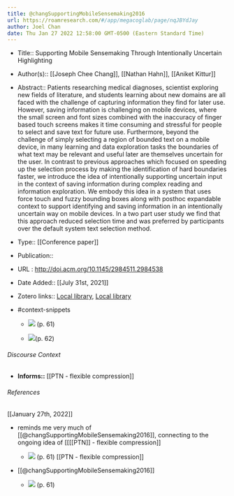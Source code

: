 ```yaml
---
title: @changSupportingMobileSensemaking2016
url: https://roamresearch.com/#/app/megacoglab/page/nqJBYdJay
author: Joel Chan
date: Thu Jan 27 2022 12:58:00 GMT-0500 (Eastern Standard Time)
---
```


- Title:: Supporting Mobile Sensemaking Through Intentionally Uncertain Highlighting
- Author(s):: [[Joseph Chee Chang]], [[Nathan Hahn]], [[Aniket Kittur]]
- Abstract:: Patients researching medical diagnoses, scientist exploring new fields of literature, and students learning about new domains are all faced with the challenge of capturing information they find for later use. However, saving information is challenging on mobile devices, where the small screen and font sizes combined with the inaccuracy of finger based touch screens makes it time consuming and stressful for people to select and save text for future use. Furthermore, beyond the challenge of simply selecting a region of bounded text on a mobile device, in many learning and data exploration tasks the boundaries of what text may be relevant and useful later are themselves uncertain for the user. In contrast to previous approaches which focused on speeding up the selection process by making the identification of hard boundaries faster, we introduce the idea of intentionally supporting uncertain input in the context of saving information during complex reading and information exploration. We embody this idea in a system that uses force touch and fuzzy bounding boxes along with posthoc expandable context to support identifying and saving information in an intentionally uncertain way on mobile devices. In a two part user study we find that this approach reduced selection time and was preferred by participants over the default system text selection method.
- Type:: [[Conference paper]]
- Publication::
- URL : http://doi.acm.org/10.1145/2984511.2984538
- Date Added:: [[July 31st, 2021]]
- Zotero links:: [Local library](zotero://select/groups/2451508/items/5SX4SSIQ), [Local library](https://www.zotero.org/groups/2451508/items/5SX4SSIQ)
- #context-snippets

    - ![](https://firebasestorage.googleapis.com/v0/b/firescript-577a2.appspot.com/o/imgs%2Fapp%2Fmegacoglab%2FzQl7Xo1Ckc.png?alt=media&token=a8f7e809-957b-49a8-80e0-23e958f6f9a4) (p. 61)

    - ![](https://firebasestorage.googleapis.com/v0/b/firescript-577a2.appspot.com/o/imgs%2Fapp%2Fmegacoglab%2FoBsFRaq0Fh.png?alt=media&token=577eba6d-3610-4b93-8e06-356f61250579)(p. 62)

###### Discourse Context

- **Informs::** [[PTN - flexible compression]]

###### References

[[January 27th, 2022]]

- reminds me very much of [[@changSupportingMobileSensemaking2016]], connecting to the ongoing idea of [[[[PTN]] - flexible compression]]

    - ![](https://firebasestorage.googleapis.com/v0/b/firescript-577a2.appspot.com/o/imgs%2Fapp%2Fmegacoglab%2FzQl7Xo1Ckc.png?alt=media&token=a8f7e809-957b-49a8-80e0-23e958f6f9a4) (p. 61)
[[PTN - flexible compression]]

- [[@changSupportingMobileSensemaking2016]]

    - ![](https://firebasestorage.googleapis.com/v0/b/firescript-577a2.appspot.com/o/imgs%2Fapp%2Fmegacoglab%2FzQl7Xo1Ckc.png?alt=media&token=a8f7e809-957b-49a8-80e0-23e958f6f9a4) (p. 61)
